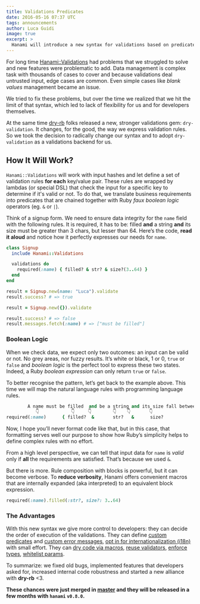 ```yaml
---
title: Validations Predicates
date: 2016-05-16 07:37 UTC
tags: announcements
author: Luca Guidi
image: true
excerpt: >
  Hanami will introduce a new syntax for validations based on predicates. It features builtin and custom predicates, type safety, specific coercions for HTTP params, whitelisting, custom error messages with optional i18n support. This release will start a new alliance between Hanami and dry-rb.
---
```


For long time [Hanami::Validations](https://github.com/hanami/validations) had problems that we struggled to solve and new features were problematic to add.
Data management is complex task with thousands of cases to cover and because validations deal untrusted input, edge cases are common.
Even simple cases like _blank values_ management became an issue.

We tried to fix these problems, but over the time we realized that we hit the limit of that syntax, which led to lack of flexibility for us and for developers themselves.

At the same time [dry-rb](http://dry-rb.org) folks released a new, stronger validations gem: `dry-validation`.
It changes, for the good, the way we express validation rules.
So we took the decision to radically change our syntax and to adopt `dry-validation` as a validations backend for us.

## How It Will Work?

`Hanami::Validations` will work with input hashes and let define a set of validation rules **for each** key/value pair.
These rules are wrapped by lambdas (or special DSL) that check the input for a specific key to determine if it's valid or not.
To do that, we translate business requirements into predicates that are chained together with Ruby _faux boolean logic_ operators (eg. `&` or `|`).

Think of a signup form.
We need to ensure data integrity for the  `name` field with the following rules.
It is required, it has to be: filled **and** a string **and** its size must be greater than 3 chars, but lesser than 64.
Here’s the code, **read it aloud** and notice how it perfectly expresses our needs for `name`.

```ruby
class Signup
  include Hanami::Validations

  validations do
    required(:name) { filled? & str? & size?(3..64) }
  end
end

result = Signup.new(name: "Luca").validate
result.success? # => true

result = Signup.new({}).validate

result.success? # => false
result.messages.fetch(:name) # => ["must be filled"]
```

### Boolean Logic

When we check data, we expect only two outcomes: an input can be valid or not.
No grey areas, nor fuzzy results.
It’s white or black, 1 or 0, `true` or `false` and _boolean logic_ is the perfect tool to express these two states.
Indeed, a Ruby _boolean expression_ can only return `true` or `false`.

To better recognise the pattern, let’s get back to the example above.
This time we will map the natural language rules with programming language rules.

```ruby
        A name must be filled  and be a string and its size fall between 3 and 64.
           👇            👇     👇        👇    👇       👇                👇    👇
required(:name)      { filled?  &       str?   &      size?              (3 .. 64) }
```

Now, I hope you’ll never format code like that, but in this case, that formatting serves well our purpose to show how Ruby’s  simplicity helps to define complex rules with no effort.

From a high level perspective, we can tell that input data for `name` is _valid_ only if **all** the requirements are satisfied. That’s because we used `&`.

But there is more. Rule composition with blocks is powerful, but it can become verbose.
To **reduce verbosity**, Hanami offers convenient macros that are internally expanded (aka interpreted) to an equivalent block expression.

```ruby
required(:name).filled(:str?, size?: 3..64)
```

### The Advantages

With this new syntax we give more control to developers: they can decide the order of execution of the validations.
They can define [custom predicates](https://github.com/hanami/validations#custom-predicates) and [custom error messages](https://github.com/hanami/validations#messages), [opt in for internationalization (i18n)](https://github.com/hanami/validations#internationalization-i18n) with small effort.
They can [dry code via macros](https://github.com/hanami/validations#macros), [reuse validators](https://github.com/hanami/validations#composition), [enforce types](https://github.com/hanami/validations#type-safety), [whitelist params](https://github.com/hanami/validations#whitelisting).

To summarize: we fixed old bugs, implemented features that developers asked for, increased internal code robustness and started a new alliance with **dry-rb** <3.

**These chances were just merged in [master](https://github.com/hanami/validations) and they will be released in a few months with `hanami` `v0.8.0`.**
